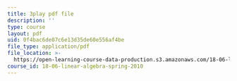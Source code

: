 ```yaml
---
title: 3play pdf file
description: ''
type: course
layout: pdf
uid: 0f4bac6de07c6e13d35de60e556af4be
file_type: application/pdf
file_location: >-
  https://open-learning-course-data-production.s3.amazonaws.com/18-06-linear-algebra-spring-2010/0f4bac6de07c6e13d35de60e556af4be_TSdXJw83kyA.pdf
course_id: 18-06-linear-algebra-spring-2010
---
```

